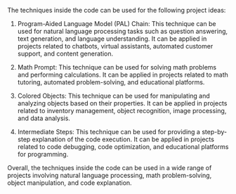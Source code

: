 The techniques inside the code can be used for the following project ideas:

1. Program-Aided Language Model (PAL) Chain: This technique can be used for natural language processing tasks such as question answering, text generation, and language understanding. It can be applied in projects related to chatbots, virtual assistants, automated customer support, and content generation.

2. Math Prompt: This technique can be used for solving math problems and performing calculations. It can be applied in projects related to math tutoring, automated problem-solving, and educational platforms.

3. Colored Objects: This technique can be used for manipulating and analyzing objects based on their properties. It can be applied in projects related to inventory management, object recognition, image processing, and data analysis.

4. Intermediate Steps: This technique can be used for providing a step-by-step explanation of the code execution. It can be applied in projects related to code debugging, code optimization, and educational platforms for programming.

Overall, the techniques inside the code can be used in a wide range of projects involving natural language processing, math problem-solving, object manipulation, and code explanation.